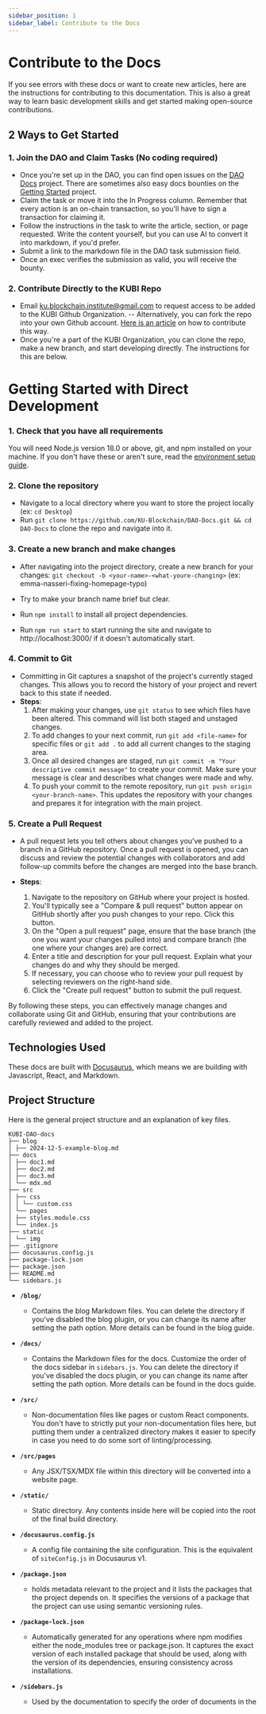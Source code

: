 ```yaml
---
sidebar_position: 1
sidebar_label: Contribute to the Docs
---
```


# Contribute to the Docs

If you see errors with these docs or want to create new articles, here are the instructions for contributing to this documentation. This is also a great way to learn basic development skills and get started making open-source contributions.

## 2 Ways to Get Started

### **1. Join the DAO and Claim Tasks** (No coding required)

- Once you're set up in the DAO, you can find open issues on the [DAO Docs](https://dao.kublockchain.com/tasks/?projectId=DAO%20Docs-0xf4efc952759fa6b4bc5aafe8150f373feb9df208) project. There are sometimes also easy docs bounties on the [Getting Started](https://dao.kublockchain.com/tasks/?projectId=Getting%20Started-0xf4efc952759fa6b4bc5aafe8150f373feb9df208) project.
- Claim the task or move it into the In Progress column. Remember that every action is an on-chain transaction, so you'll have to sign a transaction for claiming it.
- Follow the instructions in the task to write the article, section, or page requested. Write the content yourself, but you can use AI to convert it into markdown, if you'd prefer.
- Submit a link to the markdown file in the DAO task submission field.
- Once an exec verifies the submission as valid, you will receive the bounty.

### 2. Contribute Directly to the KUBI Repo

- Email ku.blockchain.institute@gmail.com to request access to be added to the KUBI Github Organization.
  -- Alternatively, you can fork the repo into your own Github account. [Here is an article](https://daily.dev/blog/how-to-contribute-to-open-source-github-repositories#:~:text=The%20first%20step%20is%20to,to%20your%20own%20GitHub%20account.) on how to contribute this way.
- Once you're a part of the KUBI Organization, you can clone the repo, make a new branch, and start developing directly. The instructions for this are below.

# Getting Started with Direct Development

### 1. Check that you have all requirements

You will need Node.js version 18.0 or above, git, and npm installed on your machine. If you don't have these or aren't sure, read the [environment setup guide](/environment-setup.md).

### 2. Clone the repository

- Navigate to a local directory where you want to store the project locally (ex: `cd Desktop`)
- Run `git clone https://github.com/KU-Blockchain/DAO-Docs.git && cd DAO-Docs` to clone the repo and navigate into it.

### 3. Create a new branch and make changes

- After navigating into the project directory, create a new branch for your changes:
  `git checkout -b <your-name>-<what-youre-changing>` (ex: emma-nasseri-fixing-homepage-typo)
- Try to make your branch name brief but clear.

- Run `npm install` to install all project dependencies.
- Run `npm run start` to start running the site and navigate to http://localhost:3000/ if it doesn't automatically start.

### 4. Commit to Git

- Committing in Git captures a snapshot of the project's currently staged changes. This allows you to record the history of your project and revert back to this state if needed.
- **Steps**:
  1. After making your changes, use `git status` to see which files have been altered. This command will list both staged and unstaged changes.
  2. To add changes to your next commit, run `git add <file-name>` for specific files or `git add .` to add all current changes to the staging area.
  3. Once all desired changes are staged, run `git commit -m "Your descriptive commit message"` to create your commit. Make sure your message is clear and describes what changes were made and why.
  4. To push your commit to the remote repository, run `git push origin <your-branch-name>`. This updates the repository with your changes and prepares it for integration with the main project.

### 5. Create a Pull Request

- A pull request lets you tell others about changes you've pushed to a branch in a GitHub repository. Once a pull request is opened, you can discuss and review the potential changes with collaborators and add follow-up commits before the changes are merged into the base branch.

- **Steps**:
  1. Navigate to the repository on GitHub where your project is hosted.
  2. You'll typically see a "Compare & pull request" button appear on GitHub shortly after you push changes to your repo. Click this button.
  3. On the "Open a pull request" page, ensure that the base branch (the one you want your changes pulled into) and compare branch (the one where your changes are) are correct.
  4. Enter a title and description for your pull request. Explain what your changes do and why they should be merged.
  5. If necessary, you can choose who to review your pull request by selecting reviewers on the right-hand side.
  6. Click the "Create pull request" button to submit the pull request.

By following these steps, you can effectively manage changes and collaborate using Git and GitHub, ensuring that your contributions are carefully reviewed and added to the project.

## Technologies Used

These docs are built with [Docusaurus](https://docusaurus.io/), which means we are building with Javascript, React, and Markdown.

## Project Structure

Here is the general project structure and an explanation of key files.

```
KUBI-DAO-docs
├── blog
│ ├── 2024-12-5-example-blog.md
├── docs
│ ├── doc1.md
│ ├── doc2.md
│ ├── doc3.md
│ └── mdx.md
├── src
│ ├── css
│ │ └── custom.css
│ └── pages
│ ├── styles.module.css
│ └── index.js
├── static
│ └── img
├── .gitignore
├── docusaurus.config.js
├── package-lock.json
├── package.json
├── README.md
└── sidebars.js
```

- **`/blog/`**

  - Contains the blog Markdown files. You can delete the directory if you've disabled the blog plugin, or you can change its name after setting the path option. More details can be found in the blog guide.

- **`/docs/`**

  - Contains the Markdown files for the docs. Customize the order of the docs sidebar in `sidebars.js`. You can delete the directory if you've disabled the docs plugin, or you can change its name after setting the path option. More details can be found in the docs guide.

- **`/src/`**

  - Non-documentation files like pages or custom React components. You don't have to strictly put your non-documentation files here, but putting them under a centralized directory makes it easier to specify in case you need to do some sort of linting/processing.

- **`/src/pages`**

  - Any JSX/TSX/MDX file within this directory will be converted into a website page.

- **`/static/`**

  - Static directory. Any contents inside here will be copied into the root of the final build directory.

- **`/docusaurus.config.js`**

  - A config file containing the site configuration. This is the equivalent of `siteConfig.js` in Docusaurus v1.

- **`/package.json`**

  - holds metadata relevant to the project and it lists the packages that the project depends on. It specifies the versions of a package that the project can use using semantic versioning rules.

- **`/package-lock.json`**

  - Automatically generated for any operations where npm modifies either the node_modules tree or package.json. It captures the exact version of each installed package that should be used, along with the version of its dependencies, ensuring consistency across installations.

- **`/sidebars.js`**
  - Used by the documentation to specify the order of documents in the

```

```
